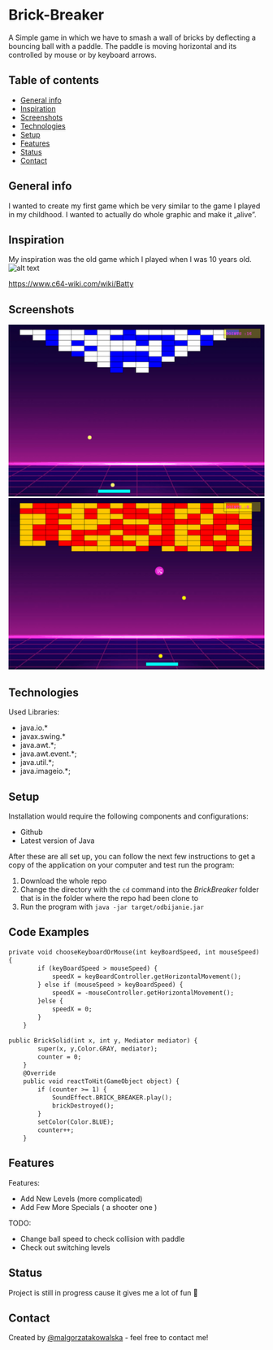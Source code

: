 
        
# Brick-Breaker
A Simple game in which we have to smash a wall of bricks by deflecting a bouncing ball with a paddle. The paddle is moving horizontal and its controlled by mouse or by keyboard arrows.  

## Table of contents
* [General info](#general-info)
* [Inspiration](#inspiration)
* [Screenshots](#screenshots)
* [Technologies](#technologies)
* [Setup](#setup)
* [Features](#features)
* [Status](#status)
* [Contact](#contact)

## General info
I wanted to create my first game which be very similar to the game I played in my childhood. I wanted to actually do whole graphic and make it „alive”.

## Inspiration
My inspiration was the old game which I played when I was 10 years old.
![alt text](https://xtremeretro.com/wp-content/uploads/2016/02/Batty-Elite-Commodore-64-ZX-Spectrum-Amstrad-CPC-Xtreme-Retro-2.png)

 https://www.c64-wiki.com/wiki/Batty 
                                                                       

## Screenshots
<img src="gifs/brick-breaker.gif" width="600"/>
<br>
<img src="gifs/brick-breaker3.gif" width="600"/>


## Technologies

Used Libraries: 

* java.io.*
* javax.swing.*
* java.awt.*;
* java.awt.event.*;
* java.util.*;
* java.imageio.*;

## Setup

Installation would require the following components and configurations:

* Github
* Latest version of Java

After these are all set up, you can follow the next few instructions to get a copy of the application on your computer and test run the program:

1. Download the whole repo
2. Change the directory with the `cd` command into the *BrickBreaker* folder that is in the folder where the repo had been clone to
3. Run the program with `java -jar target/odbijanie.jar`

## Code Examples

```
private void chooseKeyboardOrMouse(int keyBoardSpeed, int mouseSpeed) {
        if (keyBoardSpeed > mouseSpeed) {
            speedX = keyBoardController.getHorizontalMovement();
        } else if (mouseSpeed > keyBoardSpeed) {
            speedX = -mouseController.getHorizontalMovement();
        }else {
            speedX = 0;
        }
    }
```
```
public BrickSolid(int x, int y, Mediator mediator) {
        super(x, y,Color.GRAY, mediator);
        counter = 0;
    }
    @Override
    public void reactToHit(GameObject object) {
        if (counter >= 1) {
            SoundEffect.BRICK_BREAKER.play();
            brickDestroyed();
        }
        setColor(Color.BLUE);
        counter++;
    }
```
## Features

Features: 
* Add New Levels (more complicated)
* Add Few More Specials ( a shooter one )

TODO:
* Change ball speed to check collision with paddle
* Check out switching levels 

## Status
Project is still in progress cause it gives me a lot of fun 

## Contact
Created by [@malgorzatakowalska](https://www.malgorzatakowalska.com/) - feel free to contact me! 

